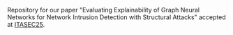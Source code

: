 Repository for our paper "Evaluating Explainability of Graph Neural Networks for Network Intrusion Detection with Structural Attacks" accepted at [ITASEC25](https://2025.itasec.it).